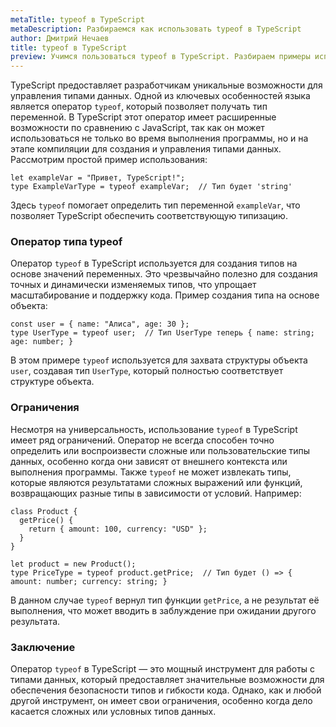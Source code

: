 ```yaml
---
metaTitle: typeof в TypeScript
metaDescription: Разбираемся как использовать typeof в TypeScript
author: Дмитрий Нечаев
title: typeof в TypeScript
preview: Учимся пользоваться typeof в TypeScript. Разбираем примеры использования
---
```


TypeScript предоставляет разработчикам уникальные возможности для управления типами данных. Одной из ключевых особенностей языка является оператор `typeof`, который позволяет получать тип переменной. В TypeScript этот оператор имеет расширенные возможности по сравнению с JavaScript, так как он может использоваться не только во время выполнения программы, но и на этапе компиляции для создания и управления типами данных. Рассмотрим простой пример использования:

```tsx
let exampleVar = "Привет, TypeScript!";
type ExampleVarType = typeof exampleVar;  // Тип будет 'string'

```

Здесь `typeof` помогает определить тип переменной `exampleVar`, что позволяет TypeScript обеспечить соответствующую типизацию.

### Оператор типа typeof

Оператор `typeof` в TypeScript используется для создания типов на основе значений переменных. Это чрезвычайно полезно для создания точных и динамически изменяемых типов, что упрощает масштабирование и поддержку кода. Пример создания типа на основе объекта:

```tsx
const user = { name: "Алиса", age: 30 };
type UserType = typeof user;  // Тип UserType теперь { name: string; age: number; }

```

В этом примере `typeof` используется для захвата структуры объекта `user`, создавая тип `UserType`, который полностью соответствует структуре объекта.

### Ограничения

Несмотря на универсальность, использование `typeof` в TypeScript имеет ряд ограничений. Оператор не всегда способен точно определить или воспроизвести сложные или пользовательские типы данных, особенно когда они зависят от внешнего контекста или выполнения программы. Также `typeof` не может извлекать типы, которые являются результатами сложных выражений или функций, возвращающих разные типы в зависимости от условий. Например:

```tsx
class Product {
  getPrice() {
    return { amount: 100, currency: "USD" };
  }
}

let product = new Product();
type PriceType = typeof product.getPrice;  // Тип будет () => { amount: number; currency: string; }

```

В данном случае `typeof` вернул тип функции `getPrice`, а не результат её выполнения, что может вводить в заблуждение при ожидании другого результата.

### Заключение

Оператор `typeof` в TypeScript — это мощный инструмент для работы с типами данных, который предоставляет значительные возможности для обеспечения безопасности типов и гибкости кода. Однако, как и любой другой инструмент, он имеет свои ограничения, особенно когда дело касается сложных или условных типов данных.